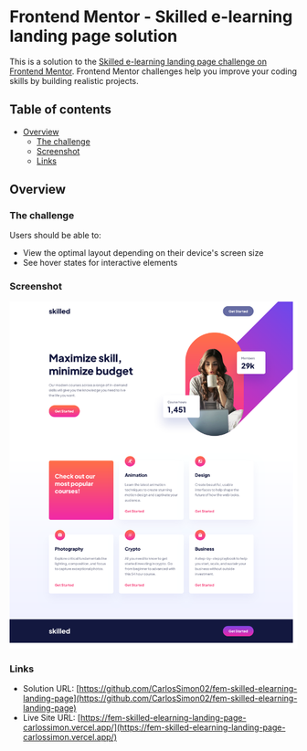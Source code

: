 # Frontend Mentor - Skilled e-learning landing page solution

This is a solution to the [Skilled e-learning landing page challenge on Frontend Mentor](https://www.frontendmentor.io/challenges/skilled-elearning-landing-page-S1ObDrZ8q). Frontend Mentor challenges help you improve your coding skills by building realistic projects.

## Table of contents

- [Overview](#overview)
  - [The challenge](#the-challenge)
  - [Screenshot](#screenshot)
  - [Links](#links)

## Overview

### The challenge

Users should be able to:

- View the optimal layout depending on their device's screen size
- See hover states for interactive elements

### Screenshot

![](./screenshot.png)

### Links

- Solution URL: [https://github.com/CarlosSimon02/fem-skilled-elearning-landing-page](https://github.com/CarlosSimon02/fem-skilled-elearning-landing-page)
- Live Site URL: [https://fem-skilled-elearning-landing-page-carlossimon.vercel.app/](https://fem-skilled-elearning-landing-page-carlossimon.vercel.app/)
